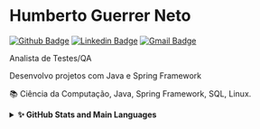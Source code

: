 # Humberto Guerrer Neto

[![Github Badge](https://img.shields.io/badge/-Github-000?style=flat-square&logo=Github&logoColor=white&link=https://github.com/humbertoguerrer)](https://github.com/humbertoguerrer)
[![Linkedin Badge](https://img.shields.io/badge/-LinkedIn-blue?style=flat-square&logo=Linkedin&logoColor=white&link=https://www.linkedin.com/in/humbertoguerrer)](https://www.linkedin.com/in/humbertoguerrer)
[![Gmail Badge](https://img.shields.io/badge/-Gmail-c14438?style=flat-square&logo=Gmail&logoColor=white&link=mailto:humberto.guerrer@gmail.com)](mailto:humberto.guerrer@gmail.com/)

Analista de Testes/QA

Desenvolvo projetos com Java e Spring Framework

📚 Ciência da Computação, Java, Spring Framework, SQL, Linux.

<details>
  <summary><b>✨ GitHub Stats and Main Languages</b></summary>
<i>
  
  ![HumbertoGuerrer's GitHub stats](https://github-readme-stats.vercel.app/api?username=humbertoguerrer&show_icons=true&theme=default)
  
  ![Top Langs](https://github-readme-stats.vercel.app/api/top-langs/?username=humbertoguerrer&layout=)
</details>
